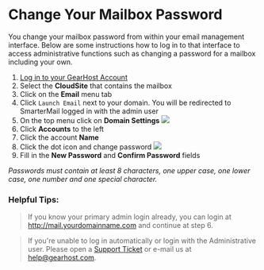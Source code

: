 # Change Your Mailbox Password
You change your mailbox password from within your email management interface. Below are some instructions how to log in to that interface to access administrative functions such as changing a password for a mailbox including your own.

1. [Log in to your GearHost Account](https://my.gearhost.com/account/login)
2. Select the **CloudSite** that contains the mailbox
3. Click on the **Email** menu tab
4. Click `Launch Email` next to your domain. You will be redirected to SmarterMail logged in with the admin user
6. On the top menu click on **Domain Settings** ![ ](https://raw.githubusercontent.com/GearHost/docs/master/Images/smartermail_domain_settings.png )
6. Click **Accounts** to the left
7. Click the account **Name**
8. Click the dot icon and change password ![](https://raw.githubusercontent.com/GearHost/docs/master/Images/manage-email-accounts-dot-button.png )
9. Fill in the **New Password** and **Confirm Password** fields

*Passwords must contain at least 8 characters, one upper case, one lower case, one number and one special character.*

### Helpful Tips:
> If you know your primary admin login already, you can login at http://mail.yourdomainname.com and continue at step 6.

> If you're unable to log in automatically or login with the Administrative user. Please open a [Support Ticket](https://www.gearhost.com/documentation/how-to-open-a-support-ticket) or e-mail us at help@gearhost.com.

